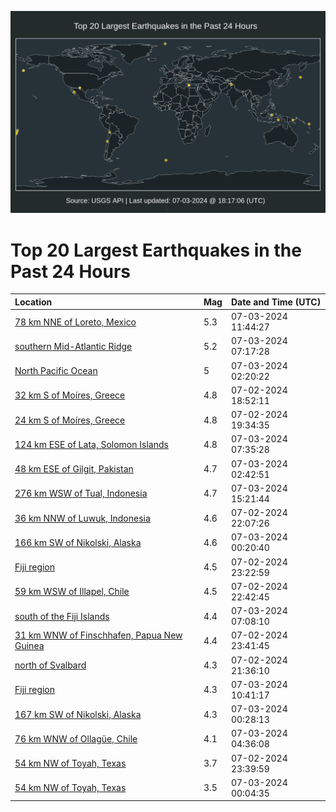 ![Map](./map.png)

# Top 20 Largest Earthquakes in the Past 24 Hours

| Location | Mag | Date and Time (UTC) |
|:---|:---|:---|
| [78 km NNE of Loreto, Mexico](https://earthquake.usgs.gov/earthquakes/eventpage/us6000na0d) | 5.3 | 07-03-2024 11:44:27 |
| [southern Mid-Atlantic Ridge](https://earthquake.usgs.gov/earthquakes/eventpage/us6000n9zp) | 5.2 | 07-03-2024 07:17:28 |
| [North Pacific Ocean](https://earthquake.usgs.gov/earthquakes/eventpage/us6000n9yc) | 5 | 07-03-2024 02:20:22 |
| [32 km S of Moíres, Greece](https://earthquake.usgs.gov/earthquakes/eventpage/us6000n9uy) | 4.8 | 07-02-2024 18:52:11 |
| [24 km S of Moíres, Greece](https://earthquake.usgs.gov/earthquakes/eventpage/us6000n9v3) | 4.8 | 07-02-2024 19:34:35 |
| [124 km ESE of Lata, Solomon Islands](https://earthquake.usgs.gov/earthquakes/eventpage/us6000n9zq) | 4.8 | 07-03-2024 07:35:28 |
| [48 km ESE of Gilgit, Pakistan](https://earthquake.usgs.gov/earthquakes/eventpage/us6000n9yf) | 4.7 | 07-03-2024 02:42:51 |
| [276 km WSW of Tual, Indonesia](https://earthquake.usgs.gov/earthquakes/eventpage/us6000na1s) | 4.7 | 07-03-2024 15:21:44 |
| [36 km NNW of Luwuk, Indonesia](https://earthquake.usgs.gov/earthquakes/eventpage/us6000n9x1) | 4.6 | 07-02-2024 22:07:26 |
| [166 km SW of Nikolski, Alaska](https://earthquake.usgs.gov/earthquakes/eventpage/us6000n9xz) | 4.6 | 07-03-2024 00:20:40 |
| [Fiji region](https://earthquake.usgs.gov/earthquakes/eventpage/us6000n9xc) | 4.5 | 07-02-2024 23:22:59 |
| [59 km WSW of Illapel, Chile](https://earthquake.usgs.gov/earthquakes/eventpage/us6000n9x5) | 4.5 | 07-02-2024 22:42:45 |
| [south of the Fiji Islands](https://earthquake.usgs.gov/earthquakes/eventpage/us6000n9zn) | 4.4 | 07-03-2024 07:08:10 |
| [31 km WNW of Finschhafen, Papua New Guinea](https://earthquake.usgs.gov/earthquakes/eventpage/us6000n9xp) | 4.4 | 07-02-2024 23:41:45 |
| [north of Svalbard](https://earthquake.usgs.gov/earthquakes/eventpage/us6000n9wy) | 4.3 | 07-02-2024 21:36:10 |
| [Fiji region](https://earthquake.usgs.gov/earthquakes/eventpage/us6000na0a) | 4.3 | 07-03-2024 10:41:17 |
| [167 km SW of Nikolski, Alaska](https://earthquake.usgs.gov/earthquakes/eventpage/us6000n9y1) | 4.3 | 07-03-2024 00:28:13 |
| [76 km WNW of Ollagüe, Chile](https://earthquake.usgs.gov/earthquakes/eventpage/us6000n9z0) | 4.1 | 07-03-2024 04:36:08 |
| [54 km NW of Toyah, Texas](https://earthquake.usgs.gov/earthquakes/eventpage/tx2024mydx) | 3.7 | 07-02-2024 23:39:59 |
| [54 km NW of Toyah, Texas](https://earthquake.usgs.gov/earthquakes/eventpage/tx2024myet) | 3.5 | 07-03-2024 00:04:35 |
